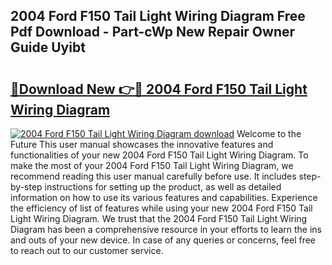 ## 2004 Ford F150 Tail Light Wiring Diagram Free Pdf Download - Part-cWp New Repair Owner Guide Uyibt

# <h2><a href="http://dfuajr4.blite.top/?on=2004+Ford+F150+Tail+Light+Wiring+Diagram">🔗Download New 👉🔴 2004 Ford F150 Tail Light Wiring Diagram</a></h2>

[![2004 Ford F150 Tail Light Wiring Diagram download](https://i.imgur.com/lujVjoI.png)](http://dfuajr4.blite.top/?on=2004+Ford+F150+Tail+Light+Wiring+Diagram)
Welcome to the Future This user manual showcases the innovative features and functionalities of your new 2004 Ford F150 Tail Light Wiring Diagram. To make the most of your 2004 Ford F150 Tail Light Wiring Diagram, we recommend reading this user manual carefully before use. It includes step-by-step instructions for setting up the product, as well as detailed information on how to use its various features and capabilities. Experience the efficiency of list of features while using your new 2004 Ford F150 Tail Light Wiring Diagram. We trust that the 2004 Ford F150 Tail Light Wiring Diagram has been a comprehensive resource in your efforts to learn the ins and outs of your new device. In case of any queries or concerns, feel free to reach out to our customer service.
